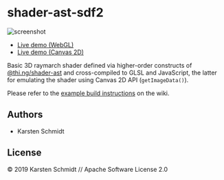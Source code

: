 # shader-ast-sdf2

![screenshot](https://raw.githubusercontent.com/thi-ng/umbrella/develop/assets/examples/shader-ast-sdf2d.jpg)

- [Live demo (WebGL)](http://demo.thi.ng/umbrella/shader-ast-sdf2d/)
- [Live demo (Canvas 2D)](http://demo.thi.ng/umbrella/shader-ast-sdf2d/#2d)

Basic 3D raymarch shader defined via higher-order constructs of
[@thi.ng/shader-ast](https://github.com/thi-ng/umbrella/tree/develop/packages/shader-ast)
and cross-compiled to GLSL and JavaScript, the latter for emulating the
shader using Canvas 2D API (`getImageData()`).

Please refer to the [example build instructions](https://github.com/thi-ng/umbrella/wiki/Example-build-instructions) on the wiki.

## Authors

- Karsten Schmidt

## License

&copy; 2019 Karsten Schmidt // Apache Software License 2.0
